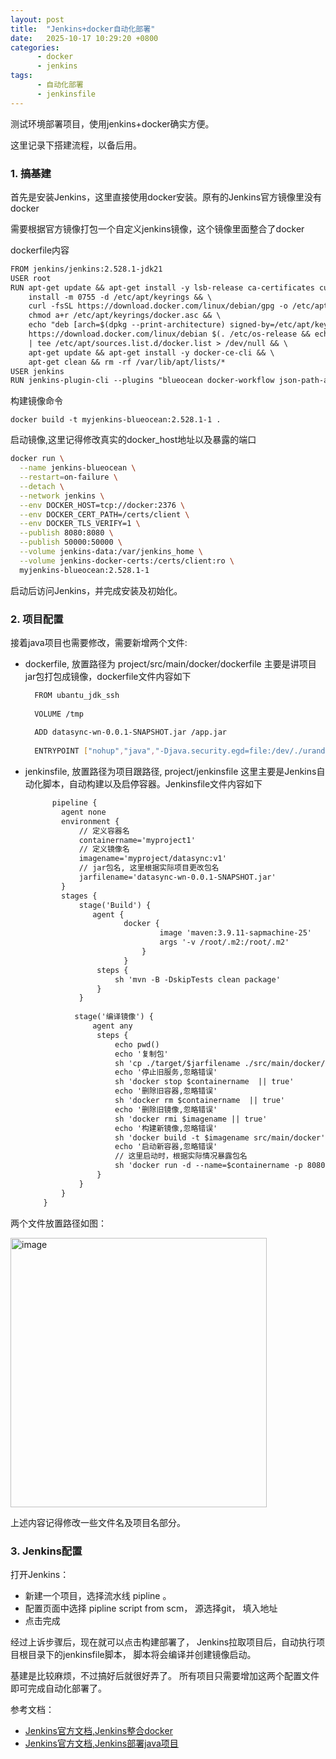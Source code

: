 ```yaml
---
layout: post
title:  "Jenkins+docker自动化部署"
date:   2025-10-17 10:29:20 +0800
categories:
      - docker
      - jenkins
tags:
      - 自动化部署
      - jenkinsfile
---
```


测试环境部署项目，使用jenkins+docker确实方便。

这里记录下搭建流程，以备后用。

### 1. 搞基建

首先是安装Jenkins，这里直接使用docker安装。原有的Jenkins官方镜像里没有docker

需要根据官方镜像打包一个自定义jenkins镜像，这个镜像里面整合了docker

dockerfile内容

```txt
FROM jenkins/jenkins:2.528.1-jdk21
USER root
RUN apt-get update && apt-get install -y lsb-release ca-certificates curl && \
    install -m 0755 -d /etc/apt/keyrings && \
    curl -fsSL https://download.docker.com/linux/debian/gpg -o /etc/apt/keyrings/docker.asc && \
    chmod a+r /etc/apt/keyrings/docker.asc && \
    echo "deb [arch=$(dpkg --print-architecture) signed-by=/etc/apt/keyrings/docker.asc] \
    https://download.docker.com/linux/debian $(. /etc/os-release && echo \"$VERSION_CODENAME\") stable" \
    | tee /etc/apt/sources.list.d/docker.list > /dev/null && \
    apt-get update && apt-get install -y docker-ce-cli && \
    apt-get clean && rm -rf /var/lib/apt/lists/*
USER jenkins
RUN jenkins-plugin-cli --plugins "blueocean docker-workflow json-path-api"
```

构建镜像命令

```shell
docker build -t myjenkins-blueocean:2.528.1-1 .
```

启动镜像,这里记得修改真实的docker_host地址以及暴露的端口

```bash
docker run \
  --name jenkins-blueocean \
  --restart=on-failure \
  --detach \
  --network jenkins \
  --env DOCKER_HOST=tcp://docker:2376 \
  --env DOCKER_CERT_PATH=/certs/client \
  --env DOCKER_TLS_VERIFY=1 \
  --publish 8080:8080 \
  --publish 50000:50000 \
  --volume jenkins-data:/var/jenkins_home \
  --volume jenkins-docker-certs:/certs/client:ro \
  myjenkins-blueocean:2.528.1-1
```


启动后访问Jenkins，并完成安装及初始化。


### 2. 项目配置


接着java项目也需要修改，需要新增两个文件:

- dockerfile, 放置路径为 project/src/main/docker/dockerfile
  主要是讲项目jar包打包成镜像，dockerfile文件内容如下
  
  ```bash
    FROM ubantu_jdk_ssh
    
    VOLUME /tmp
    
    ADD datasync-wn-0.0.1-SNAPSHOT.jar /app.jar
    
    ENTRYPOINT ["nohup","java","-Djava.security.egd=file:/dev/./urandom","-jar","/app.jar"]
  ```
- jenkinsfile, 放置路径为项目跟路径, project/jenkinsfile
  这里主要是Jenkins自动化脚本，自动构建以及启停容器。Jenkinsfile文件内容如下
  
  ```txt
        pipeline {
          agent none
          environment {
              // 定义容器名
              containername='myproject1'
              // 定义镜像名
              imagename='myproject/datasync:v1'
              // jar包名, 这里根据实际项目更改包名
              jarfilename='datasync-wn-0.0.1-SNAPSHOT.jar'
          }
          stages {
              stage('Build') {
                 agent {
                        docker {
                                image 'maven:3.9.11-sapmachine-25'
                                args '-v /root/.m2:/root/.m2'
                            }
                        }
                  steps {
                      sh 'mvn -B -DskipTests clean package'
                  }
              }
      
             stage('编译镜像') {
                 agent any
                  steps {
                      echo pwd()
                      echo '复制包'
                      sh 'cp ./target/$jarfilename ./src/main/docker/$jarfilename'
                      echo '停止旧服务,忽略错误'
                      sh 'docker stop $containername  || true'
                      echo '删除旧容器,忽略错误'
                      sh 'docker rm $containername  || true'
                      echo '删除旧镜像,忽略错误'
                      sh 'docker rmi $imagename || true'
                      echo '构建新镜像,忽略错误'
                      sh 'docker build -t $imagename src/main/docker'
                      echo '启动新容器,忽略错误'
                      // 这里启动时，根据实际情况暴露包名
                      sh 'docker run -d --name=$containername -p 8080:8080 $imagename'
                  }
              }
          }
      }
  ```

两个文件放置路径如图：

<img width="410" height="431" alt="image" src="https://github.com/user-attachments/assets/8f6a8888-3791-4865-b4e5-20e0854f4578" />

上述内容记得修改一些文件名及项目名部分。


### 3. Jenkins配置

打开Jenkins：
- 新建一个项目，选择流水线 pipline 。
- 配置页面中选择 pipline script from scm， 源选择git， 填入地址
- 点击完成

经过上诉步骤后，现在就可以点击构建部署了， Jenkins拉取项目后，自动执行项目根目录下的jenkinsfile脚本， 脚本将会编译并创建镜像启动。

基建是比较麻烦，不过搞好后就很好弄了。 所有项目只需要增加这两个配置文件即可完成自动化部署了。


参考文档：
- [Jenkins官方文档,Jenkins整合docker](https://www.jenkins.io/doc/book/installing/docker/)
- [Jenkins官方文档,Jenkins部署java项目](https://www.jenkins.io/zh/doc/tutorials/build-a-java-app-with-maven/)
